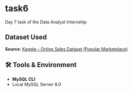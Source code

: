 # task6
Day 7 task of the Data Analyst Internship

## Dataset Used
**Source**: [Kaggle – Online Sales Dataset (Popular Marketplace)](https://www.kaggle.com/datasets/shreyanshverma27/online-sales-dataset-popular-marketplace-data)

## 🛠️ Tools & Environment
- **MySQL CLI**
- Local MySQL Server 8.0

